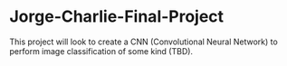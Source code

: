# Jorge-Charlie-Final-Project

This project will look to create a CNN (Convolutional Neural Network) to perform image classification of some kind (TBD).

